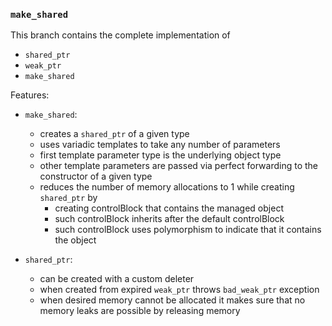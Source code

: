 ### `make_shared`

This branch contains the complete implementation of
* `shared_ptr`
* `weak_ptr`
* `make_shared`

Features:
* `make_shared`:
  * creates a `shared_ptr` of a given type
  * uses variadic templates to take any number of parameters
  * first template parameter type is the underlying object type
  * other template parameters are passed via perfect forwarding to the constructor of a given type
  * reduces the number of memory allocations to 1 while creating `shared_ptr` by
    * creating controlBlock that contains the managed object
    * such controlBlock inherits after the default controlBlock
    * such controlBlock uses polymorphism to indicate that it contains the object

* `shared_ptr`:
  * can be created with a custom deleter
  * when created from expired `weak_ptr` throws `bad_weak_ptr` exception
  * when desired memory cannot be allocated it makes sure that no memory leaks are possible by releasing memory
